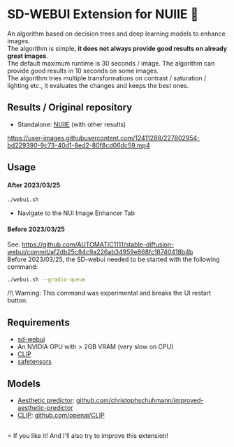 # SD-WEBUI Extension for NUlIE 🐌 
An algorithm based on decision trees and deep learning models to enhance images.  
The algorithm is simple, **it does not always provide good results on already great images**.  
The default maximum runtime is 30 seconds / image. The algorithm can provide good results in 10 seconds on some images.  
The algorithm tries multiple transformations on contrast / saturation / lighting etc., it evaluates the changes and keeps the best ones. 


## Results / Original repository
- Standalone: [NUlIE](https://github.com/Whiax/NUl-Image-Enhancer) (with other results)




https://user-images.githubusercontent.com/12411288/227802954-bd229390-9c73-40d1-8ed2-80f8cd06dc59.mp4






## Usage

#### After 2023/03/25
```bash
./webui.sh
```
- Navigate to the NUl Image Enhancer Tab

#### Before 2023/03/25  
See: https://github.com/AUTOMATIC1111/stable-diffusion-webui/commit/af2db25c84c9a226ab34959e868fc18740418b4b  
Before 2023/03/25, the SD-webui needed to be started with the following command:
```bash
./webui.sh --gradio-queue
```
/!\ Warning: This command was experimental and breaks the UI restart button.

## Requirements

- [sd-webui](https://github.com/AUTOMATIC1111/stable-diffusion-webui/)
- An NVIDIA GPU with > 2GB VRAM (very slow on CPU)
- [CLIP](https://github.com/openai/CLIP)
- [safetensors](https://github.com/huggingface/safetensors)

## Models

- [Aesthetic predictor](https://github.com/christophschuhmann/improved-aesthetic-predictor): [github.com/christophschuhmann/improved-aesthetic-predictor](https://github.com/christophschuhmann/improved-aesthetic-predictor)
- [CLIP](https://github.com/openai/CLIP): [github.com/openai/CLIP](https://github.com/openai/CLIP)

## 

⭐ If you like it! And I'll also try to improve this extension!
